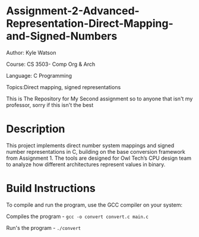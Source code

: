 # Assignment-2-Advanced-Representation-Direct-Mapping-and-Signed-Numbers
Author: Kyle Watson

Course: CS 3503- Comp Org & Arch

Language: C Programming

Topics:Direct mapping, signed representations

This is The Repository for My Second assignment  so to anyone that isn't my professor, sorry if this isn't the best

# Description
This project implements direct number system mappings and signed number representations in C, building on the base conversion framework from Assignment 1. The tools are designed for Owl Tech’s CPU design team to analyze how different architectures represent values in binary.

# Build Instructions
To compile and run the program, use the GCC compiler on your system:

Compiles the program - `gcc -o convert convert.c main.c`

Run's the program - `./convert`
